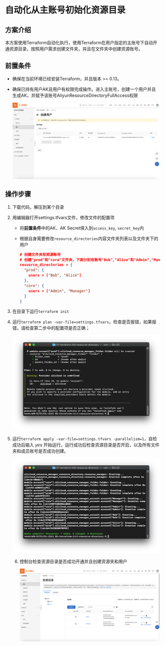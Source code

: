 # 自动化从主账号初始化资源目录

## 方案介绍

本方案使用Terraform自动化执行，使用Terraform在用户指定的主账号下自动开通资源目录，按照用户需求创建文件夹，并且在文件夹中创建资源账号。

## 前置条件

- 确保在当前环境已经安装Terraform，并且版本 >= 0.13。

- 确保已持有用户AK且用户有权限完成操作。进入主账号，创建一个用户并且生成AK，并赋予该账号AliyunResourceDirectoryFullAccess权限

  ![1. 创建RAM角色并生成AK](../img/1.创建RAM角色并生成AK.png)

## 操作步骤

1. 下载代码，解压到某个目录

2. 用编辑器打开settings.tfvars文件，修改文件的配置项

   - 将**前置条件**中的AK、AK Secret填入到`access_key`, `secret_key`内

   - 根据自身需要修改`resource_directories`内容文件夹列表以及文件夹下的用户

     ```json
     # 创建文件夹和资源账号
     # 创建"prod"和"core"文件夹，下面分别有账号"Bob","Alice"和"Admin","Manager"
     resource_directories = {
       "prod": {
         users = ["Bob", "Alice"]
       },
       "core": {
         users = ["Admin", "Manager"]
       }
     }
     
     ```

3. 在目录下运行`terraform init`

4. 运行`terraform plan -var-file=settings.tfvars`，检查是否报错，如果报错，请检查第二步中的配置项是否正确；

   ![2.plan运行结果](../img/2.01-plan运行结果.png)

5. 运行`terraform apply -var-file=settings.tfvars -parallelism=1`，自检成功后输入 *yes* 开始运行。运行成功后检查资源目录是否开启，以及所有文件夹和成员账号是否成功创建。

   ![3.apply运行结果](../img/3.01-apply运行结果.png)

   6. 控制台检查资源目录是否成功开通并且创建资源夹和用户

      ![12.01-控制台](../img/12.01-控制台.png)

